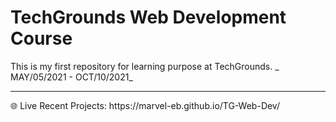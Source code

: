# TechGrounds Web Development Course
This is my first repository for learning purpose at TechGrounds. _ MAY/05/2021 - OCT/10/2021_

<hr>
🌐 Live Recent Projects: https://marvel-eb.github.io/TG-Web-Dev/ 

